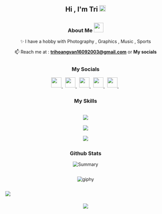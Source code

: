 
<h2 align="center"> Hi , I'm Tri <img src="https://media.giphy.com/media/TEnXkcsHrP4YedChhA/giphy.gif" width="20" height="20" class="giphy-embed"> </h2> 

## 

<h3 align="center">About Me <img src="https://media.giphy.com/media/mGcNjsfWAjY5AEZNw6/giphy.gif" width="30">  </h3> 


<div align="center">

✨ I have a hobby with Photography , Graphics ,  Music , Sports <br>

📫 Reach me at : **trihoangvan16092003@gmail.com** or **My socials**
 
 </div>


 



##
<h3 align="center">  My Socials  </h3>    
                    <p align="center">
                    <a href="https://www.threads.net/@trihvn" target="_blank" rel="noreferrer">
                    <picture>
                    <source media="(prefers-color-scheme: dark)" srcset="https://raw.githubusercontent.com/danielcranney/readme-generator/main/public/icons/socials/threads-dark.svg" />
                    <source media="(prefers-color-scheme: light)" srcset="https://raw.githubusercontent.com/danielcranney/readme-generator/main/public/icons/socials/threads.svg" />
                    <img src="https://raw.githubusercontent.com/danielcranney/readme-generator/main/public/icons/socials/threads.svg" width="32" height="32" />
                    </picture> 
                    </a>
                    &nbsp;
                    <a href="https://www.facebook.com/trihvn" target="_blank" rel="noreferrer">
                    <picture>
                    <source media="(prefers-color-scheme: dark)" srcset="https://raw.githubusercontent.com/danielcranney/readme-generator/main/public/icons/socials/facebook-dark.svg" />
                    <source media="(prefers-color-scheme: light)" srcset="https://raw.githubusercontent.com/danielcranney/readme-generator/main/public/icons/socials/facebook.svg" />
                    <img src="https://raw.githubusercontent.com/danielcranney/readme-generator/main/public/icons/socials/facebook.svg" width="32" height="32"  />
                    </picture>
                    </a>
                    &nbsp;
                    <a href="http://www.instagram.com/trihvn" target="_blank" rel="noreferrer">
                    <picture>
                    <source media="(prefers-color-scheme: dark)" srcset="https://raw.githubusercontent.com/danielcranney/readme-generator/main/public/icons/socials/instagram-dark.svg" />
                    <source media="(prefers-color-scheme: light)" srcset="https://raw.githubusercontent.com/danielcranney/readme-generator/main/public/icons/socials/instagram.svg" />
                    <img src="https://raw.githubusercontent.com/danielcranney/readme-generator/main/public/icons/socials/instagram.svg" width="32" height="32" />
                    </picture>
                    </a>
                    &nbsp;
                    <a href="https://www.behance.com/thvfoto" target="_blank" rel="noreferrer">
                    <picture>
                    <source media="(prefers-color-scheme: dark)" srcset="https://raw.githubusercontent.com/danielcranney/readme-generator/main/public/icons/socials/behance-dark.svg" />
                    <source media="(prefers-color-scheme: light)" srcset="https://raw.githubusercontent.com/danielcranney/readme-generator/main/public/icons/socials/behance.svg" />
                    <img src="https://raw.githubusercontent.com/danielcranney/readme-generator/main/public/icons/socials/behance.svg" width="32" height="32" />
                    </picture>
                    </a>
                    &nbsp;
                    <a href="https://www.linkedin.com/in/itatri" target="_blank" rel="noreferrer">
                    <picture>
                    <source media="(prefers-color-scheme: dark)" srcset="https://raw.githubusercontent.com/danielcranney/readme-generator/main/public/icons/socials/linkedin-dark.svg" />
                    <source media="(prefers-color-scheme: light)" srcset="https://raw.githubusercontent.com/danielcranney/readme-generator/main/public/icons/socials/linkedin.svg" />
                    <img src="https://raw.githubusercontent.com/danielcranney/readme-generator/main/public/icons/socials/linkedin.svg" width="32" height="32" />
                    </picture>
                    </a>
                    &nbsp;
                    </p>      

                    
##
  <h3 align="center">   My Skills   </h3>    
                  <p align="center">
                     &nbsp; <br>
                          <img src="https://skillicons.dev/icons?i=cs,c,dotnet,eclipse,java,mongodb,mysql" /><br>
                      &nbsp; <br>
                          <img src="https://skillicons.dev/icons?i=vscode,visualstudio,js,html,css,bootstrap,php" /><br>
                     &nbsp; <br>
                  <img src="https://skillicons.dev/icons?i=illustrator,ae,premiere,photoshop,figma,postman,git" />
                  </p>

                  
##
<h3 align="center">    Github Stats   </h3>   



<div align="center">
<p>
</p>

![Summary](http://github-profile-summary-cards.vercel.app/api/cards/profile-details?username=Itatri&theme=2077)


</div>

##

<p align="center">
  <img src="https://i.giphy.com/media/v1.Y2lkPTc5MGI3NjExenZ1Y21maXFwaGYzemZqaTI1ZnVwZHQ1dGxyNThvbHIwZG1xOG9wMyZlcD12MV9pbnRlcm5hbF9naWZfYnlfaWQmY3Q9Zw/qgQUggAC3Pfv687qPC/giphy.gif" alt="giphy" />
</p>

##

![](https://komarev.com/ghpvc/?username=Itatri&abbreviated=true&color=blue)  


<h3 align="center">
    <img src="https://readme-typing-svg.herokuapp.com/?font=Righteous&size=25&center=true&vCenter=true&width=500&height=70&duration=4000&lines=Thanks+for+visiting+;+Contact+me+on+my+socials">
</h3>

